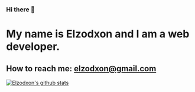 ### Hi there 👋

# My name is Elzodxon and I am a web developer. 
## How to reach me: elzodxon@gmail.com

<!--
**elzodxon/elzodxon** is a ✨ _special_ ✨ repository because its `README.md` (this file) appears on your GitHub profile.

Here are some ideas to get you started:

- 🔭 I’m currently working on ...
- 🌱 I’m currently learning ...
- 👯 I’m looking to collaborate on ...
- 🤔 I’m looking for help with ...
- 💬 Ask me about ...
- 📫 How to reach me: ...
- 😄 Pronouns: ...
- ⚡ Fun fact: ...
-->

[![Elzodxon's github stats](https://github-readme-stats.vercel.app/api?username=elzodxon)](https://github.com/elzodxon/github-readme-stats)
